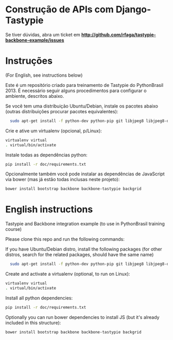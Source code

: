 Construção de APIs com Django-Tastypie
======================================

Se tiver dúvidas, abra um ticket em **http://github.com/rfaga/tastypie-backbone-example/issues**

Instruções
==========

(For English, see instructions below)

Este é um repositório criado para treinamento de Tastypie do PythonBrasil 2013. 
É necessário seguir alguns procedimentos para configurar o ambiente, descritos abaixo.

Se você tem uma distribuição Ubuntu/Debian, instale os pacotes abaixo (outras distribuições procurar pacotes equivalentes):
```sh
  sudo apt-get install -f python-dev python-pip git libjpeg8 libjpeg8-dev libfreetype6 libfreetype6-dev
```
Crie e ative um virtualenv (opcional, p/Linux):

```sh
virtualenv virtual
. virtual/bin/activate
```
  
Instale todas as dependências python:
```sh
pip install -r doc/requirements.txt
```
Opcionalmente também você pode instalar as dependências de JavaScript via bower (mas já estão todas inclusas neste projeto):
```sh
bower install bootstrap backbone backbone-tastypie backgrid
```

English instructions
====================

Tastypie and Backbone integration example (to use in PythonBrasil training course)

Please clone this repo and run the following commands:

If you have Ubuntu/Debian distro, install the following packages (for other distros, search for the related packages, should have the same name)
```sh
  sudo apt-get install -f python-dev python-pip git libjpeg8 libjpeg8-dev libfreetype6 libfreetype6-dev
```
Create and activate a virtualenv (optional, to run on Linux):

```sh
virtualenv virtual
. virtual/bin/activate
```
  
Install all python dependencies:
```sh
pip install -r doc/requirements.txt
```  
Optionally you can run bower dependencies to install JS (but it's already included in this structure):
```sh
bower install bootstrap backbone backbone-tastypie backgrid
```
